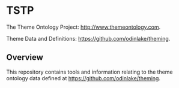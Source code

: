 # TSTP

The Theme Ontology Project: http://www.themeontology.com.

Theme Data and Definitions: https://github.com/odinlake/theming.

## Overview

This repository contains tools and information relating to the theme ontology data defined at https://github.com/odinlake/theming. 




